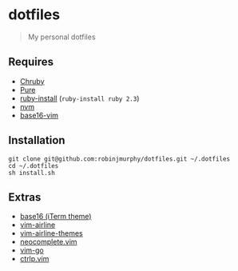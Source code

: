 # dotfiles

> My personal dotfiles

## Requires

* [Chruby](https://github.com/postmodern/chruby)
* [Pure](https://github.com/sindresorhus/pure)
* [ruby-install](https://github.com/postmodern/ruby-install) (`ruby-install ruby 2.3`)
* [nvm](https://github.com/creationix/nvm)
* [base16-vim](https://github.com/chriskempson/base16-vim)

## Installation

```
git clone git@github.com:robinjmurphy/dotfiles.git ~/.dotfiles
cd ~/.dotfiles
sh install.sh
```

## Extras

* [base16 (iTerm theme)](https://github.com/chriskempson/base16-iterm2)
* [vim-airline](https://github.com/vim-airline/vim-airline)
* [vim-airline-themes](https://github.com/vim-airline/vim-airline-themes)
* [neocomplete.vim](https://github.com/Shougo/neocomplete.vim)
* [vim-go](https://github.com/fatih/vim-go)
* [ctrlp.vim](https://github.com/ctrlpvim/ctrlp.vim)
